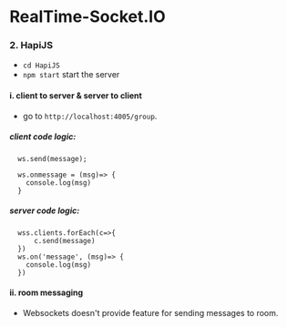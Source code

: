 # RealTime-Socket.IO

### 2. HapiJS

  - `cd HapiJS`
  - `npm start` start the server

  #### i. client to server & server to client
   - go to `http://localhost:4005/group`.

  ##### client code logic:

      ws.send(message);

      ws.onmessage = (msg)=> {
        console.log(msg)
      }

  ##### server code logic:

      wss.clients.forEach(c=>{
          c.send(message)
      })
      ws.on('message', (msg)=> {
        console.log(msg)
      })

  #### ii. room messaging

   - Websockets doesn't provide feature for sending messages to room.
